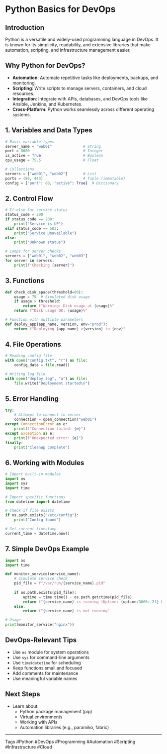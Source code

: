# Python Basics for DevOps

## Introduction
Python is a versatile and widely-used programming language in DevOps. It is known for its simplicity, readability, and extensive libraries that make automation, scripting, and infrastructure management easier.

## Why Python for DevOps?
- **Automation**: Automate repetitive tasks like deployments, backups, and monitoring.
- **Scripting**: Write scripts to manage servers, containers, and cloud resources.
- **Integration**: Integrate with APIs, databases, and DevOps tools like Ansible, Jenkins, and Kubernetes.
- **Cross-Platform**: Python works seamlessly across different operating systems.

## 1. Variables and Data Types

```python
# Basic variable types
server_name = "web01"              # String
port = 8080                        # Integer
is_active = True                   # Boolean
cpu_usage = 75.5                   # Float

# Collections
servers = ["web01", "web02"]       # List
ports = (80, 443)                  # Tuple (immutable)
config = {"port": 80, "active": True}  # Dictionary
```

## 2. Control Flow

```python
# If-else for service status
status_code = 200
if status_code == 200:
    print("Service is UP")
elif status_code == 503:
    print("Service Unavailable")
else:
    print("Unknown status")

# Loops for server checks
servers = ["web01", "web02", "web03"]
for server in servers:
    print(f"Checking {server}")
```

## 3. Functions

```python
def check_disk_space(threshold=80):
    usage = 75  # Simulated disk usage
    if usage > threshold:
        return f"Warning: Disk usage at {usage}%"
    return f"Disk usage OK: {usage}%"

# Function with multiple parameters
def deploy_app(app_name, version, env="prod"):
    return f"Deploying {app_name} v{version} to {env}"
```

## 4. File Operations

```python
# Reading config file
with open("config.txt", "r") as file:
    config_data = file.read()

# Writing log file
with open("deploy.log", "a") as file:
    file.write("Deployment started\n")
```

## 5. Error Handling

```python
try:
    # Attempt to connect to server
    connection = open_connection("web01")
except ConnectionError as e:
    print(f"Connection failed: {e}")
except Exception as e:
    print(f"Unexpected error: {e}")
finally:
    print("Cleanup complete")
```

## 6. Working with Modules

```python
# Import built-in modules
import os
import sys
import time

# Import specific functions
from datetime import datetime

# Check if file exists
if os.path.exists("/etc/config"):
    print("Config found")

# Get current timestamp
current_time = datetime.now()
```

## 7. Simple DevOps Example

```python
import os
import time

def monitor_service(service_name):
    # Simulate service check
    pid_file = f"/var/run/{service_name}.pid"
    
    if os.path.exists(pid_file):
        uptime = time.time() - os.path.getctime(pid_file)
        return f"{service_name} is running (Uptime: {uptime/3600:.2f} hours)"
    else:
        return f"{service_name} is not running"

# Usage
print(monitor_service("nginx"))
```

## DevOps-Relevant Tips

- Use `os` module for system operations
- Use `sys` for command-line arguments
- Use `time`/`datetime` for scheduling
- Keep functions small and focused
- Add comments for maintenance
- Use meaningful variable names

## Next Steps

- Learn about:
   - Python package management (pip)
   - Virtual environments
   - Working with APIs
   - Automation libraries (e.g., paramiko, fabric)

---
Tags
#Python #DevOps #Programming #Automation #Scripting #Infrastructure #Cloud